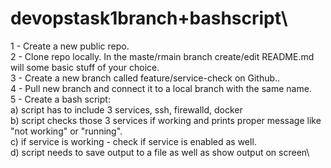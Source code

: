 # devopstask1branch+bashscript\

1 - Create a new public repo.\
2 - Clone repo locally. In the maste/rmain branch create/edit README.md will some basic stuff of your choice.\
3 - Create a new branch called feature/service-check on Github..\
4 - Pull new branch and connect it to a local branch with the same name.\
5 - Create a bash script:\
   a) script has to include 3 services, ssh, firewalld, docker\
   b) script checks those 3 services if working and prints proper message like "not working" or "running".\
   c) if service is working - check if service is enabled as well.\
   d) script needs to save output to a file as well as show output on screen\
